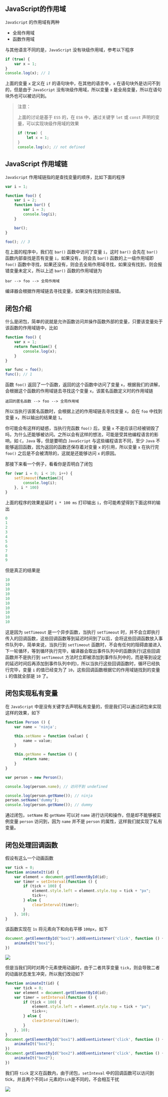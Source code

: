 ## JavaScript的作用域

`JavaScript` 的作用域有两种

- 全局作用域
- 函数作用域

与其他语言不同的是，`JavaScript` 没有块级作用域，参考以下程序

```javascript
if (true) {
    var x = 1;
}
console.log(x); // 1
```

上面的变量 `x` 定义在 `if` 的语句块中，在其他的语言中，`x` 在语句块外是访问不到的，但是由于 `JavaScript` 没有块级作用域，所以变量 `x` 是全局变量，所以在语句块外也可以被访问到。

> 注意：
>
> 上面的讨论是基于 `ES5` 的，在 `ES6` 中，通过关键字 `let` 或 `const` 声明的变量，可以实现块级作用域的效果
>
> ```javascript
> if (true) {
>     let x = 1;
> }
> console.log(x); // not defined
> ```

## JavaScript 作用域链

`JavaScript` 作用域链指的是查找变量的顺序，比如下面的程序

```javascript
var i = 1;

function foo() {
    var i = 2;
    function bar() {
        var i = 3;
        console.log(i);
    }

    bar();
}

foo(); // 3
```

在上面的程序中，我们在 `bar()` 函数中访问了变量 `i`，这时 `bar()` 会先在 `bar()` 函数内部查找是否有变量 `i`，如果没有，则会去 `bar()` 函数的上一级作用域即 `foo()` 函数中寻找，如果还没有，则会去全局作用域寻找，如果没有找到，则会报错变量未定义，所以上述 `bar()` 函数的作用域链为

```plain
bar --> foo --> 全局作用域
```

编译器会根据作用域链去寻找变量，如果没有找到则会报错。

## 闭包介绍

什么是闭包，简单的说就是允许函数访问并操作函数外部的变量，只要该变量处于该函数的作用域链中，比如

```javascript
function foo() {
    var x = 1;
    return function() {
        console.log(x);
    }
}

var func = foo();
func(); // 1
```

函数 `foo()` 返回了一个函数，返回的这个函数中访问了变量 `x`，根据我们的讲解，会根据这个函数的作用域链去寻找这个变量 `x`，该匿名函数定义时的作用域链

```plain
返回的匿名函数 --> foo --> 全局作用域
```

所以当执行该匿名函数时，会根据上述的作用域链去寻找变量 `x`，会在 `foo` 中找到变量 `x`，所以输出的结果是 `1`。

你可能会有这样的疑惑，当执行完函数 `foo()` 后，变量 `x` 不是应该已经被销毁了吗，为什么还能够被访问。之所以会有这样的想法，可能是受其他编程语言的影响，如 `C`，`Java` 等，但是要明白 `JavaScript` 与这些编程语言不同，至少 `Java` 不能够返回函数，因为返回的函数还保存着对变量 `x` 的引用，所以变量 `x` 在执行完 `foo()` 之后是不会被清除的，这就是还能够访问 `x` 的原因。

那接下来看一个例子，看看你是否明白了闭包

```javascript
for (var i = 0; i < 10; i++) {
    setTimeout(function(){
        console.log(i);
    }, i * 100)
}
```

上面的程序的效果是延时 `i * 100 ms` 打印输出 `i`，你可能希望得到下面这样的输出

```javascript
0
1
2
3
4
5
6
7
8
9
```

但是真正的结果是

```javascript
10
10
10
10
10
10
10
10
10
10
```

这是因为 `setTimeout` 是一个异步函数，当执行 `setTimeout` 时，并不会立即执行传入的回调函数，这些回调函数等到延迟时间到了以后，会将这些回调函数放入事件队列中，简单来说，当执行到 `setTimeout` 函数时，不会有任何的阻碍直接进入下一轮循环，等到循环执行完毕，编译器会取出事件队列中的函数执行(这些回调函数并不是执行到 `setTimeout` 方法时立即被添加到事件队列中的，而是等到设定的延迟时间后再添加到事件队列中的)，所以当执行这些回调函数时，循环已经执行完毕，变量 `i` 的值已经变为了 `10`，这些回调函数根据它的作用域链找到的变量 `i` 的值就全部是 `10` 了。

## 闭包实现私有变量

在 `JavaScript` 中是没有关键字去声明私有变量的，但是我们可以通过闭包来实现这样的效果，如下

```javascript
function Person () {
    var name = 'ninja';

    this.setName = function (value) {
        name = value;
    }

    this.getName = function () {
        return name;
    }
}

var person = new Person();

console.log(person.name); // 访问不到 undefined

console.log(person.getName()); // ninja
person.setName('dummy');
console.log(person.getName()); // dummy
```

通过闭包，`setName` 和 `getName` 可以对 `name` 进行访问和操作，但是却不能够被实例变量 `person` 访问到，因为 `name` 并不是 `person` 的属性，这样我们就实现了私有变量。

## 闭包处理回调函数

假设有这么一个动画函数

```javascript
var tick = 0;
function animateIt(id) {
    var element = document.getElementById(id);
    var timer = setInterval(function () {
        if (tick < 100) {
            element.style.left = element.style.top = tick + "px";
            tick++;
        } else {
            clearInterval(timer);
        }
    }, 10);
}
```

该函数实现在 `1s` 将元素向下和向右平移 `100px`，如下

```javascript
document.getElementById("box1").addEventListener('click', function () {
    animateIt("box1");
})
```

<img src="https://gitee.com/lastknightcoder/blogimage/raw/master/img/202004172341.gif"/>


但是当我们同时对两个元素使用动画时，由于二者共享变量 `tick`，则会导致二者的动画状态发生冲突，所以我们改动如下

```javascript
function animateIt(id) {
    var tick = 0;
    var element = document.getElementById(id);
    var timer = setInterval(function () {
        if (tick < 100) {
            element.style.left = element.style.top = tick + "px";
            tick++;
        } else {
            clearInterval(timer);
        }
    }, 10);
}
document.getElementById("box1").addEventListener('click', function () {
    animateIt("box1");
})
document.getElementById("box2").addEventListener('click', function () {
    animateIt("box2");
})
```

我们将 `tick` 定义在函数内，由于闭包，`setInteval` 中的回调函数可以访问到tick，并且两个不同`id` 元素的`tick`是不同的，不会相互干扰

<img src="https://gitee.com/lastknightcoder/blogimage/raw/master/img/202004080010.gif"/>






<Disqus />